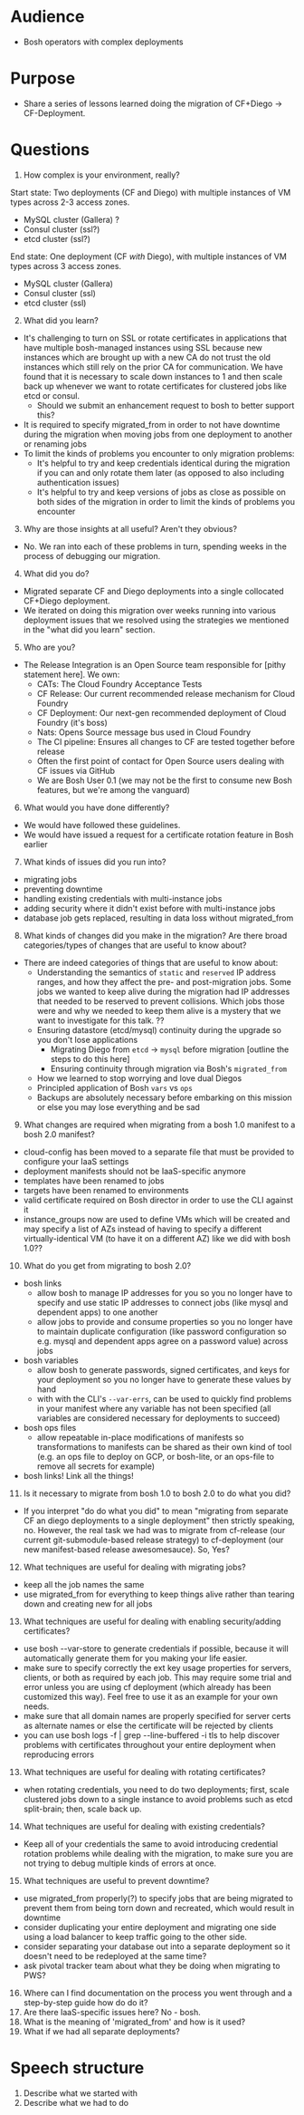 # Audience

* Bosh operators with complex deployments

# Purpose
* Share a series of lessons learned doing the migration of CF+Diego -> CF-Deployment.

# Questions
1. How complex is your environment, really?

Start state: Two deployments (CF and Diego) with multiple instances of VM types across 2-3 access zones.
- MySQL cluster (Gallera) ?
- Consul cluster (ssl?)
- etcd cluster (ssl?)

End state: One deployment (CF _with_ Diego), with multiple instances of VM types across 3 access zones.
- MySQL cluster (Gallera)
- Consul cluster (ssl)
- etcd cluster (ssl)

2. What did you learn?
- It's challenging to turn on SSL or rotate certificates in applications that have multiple bosh-managed instances using SSL because new instances which are brought up with a new CA do not trust the old instances which still rely on the prior CA for communication. We have found that it is necessary to scale down instances to 1 and then scale back up whenever we want to rotate certificates for clustered jobs like etcd or consul.
  - Should we submit an enhancement request to bosh to better support this?
- It is required to specify migrated_from in order to not have downtime during the migration when moving jobs from one deployment to another or renaming jobs
- To limit the kinds of problems you encounter to only migration problems:
  - It's helpful to try and keep credentials identical during the migration if you can and only rotate them later (as opposed to also including authentication issues)
  - It's helpful to try and keep versions of jobs as close as possible on both sides of the migration in order to limit the kinds of problems you encounter
3. Why are those insights at all useful?  Aren't they obvious?
- No.  We ran into each of these problems in turn, spending weeks in the process of debugging our migration.
4. What did you do?
- Migrated separate CF and Diego deployments into a single collocated CF+Diego deployment.
- We iterated on doing this migration over weeks running into various deployment issues that we resolved using the strategies we mentioned in the "what did you learn" section.
5. Who are you?
- The Release Integration is an Open Source team responsible for [pithy statement here].  We own:
  - CATs: The Cloud Foundry Acceptance Tests
  - CF Release: Our current recommended release mechanism for Cloud Foundry
  - CF Deployment: Our next-gen recommended deployment of Cloud Foundry (it's boss)
  - Nats: Opens Source message bus used in Cloud Foundry
  - The CI pipeline: Ensures all changes to CF are tested together before release
  - Often the first point of contact for Open Source users dealing with CF issues via GitHub
  - We are Bosh User 0.1 (we may not be the first to consume new Bosh features, but we're among the vanguard)
6. What would you have done differently?
- We would have followed these guidelines.
- We would have issued a request for a certificate rotation feature in Bosh earlier
7. What kinds of issues did you run into?
* migrating jobs
* preventing downtime
* handling existing credentials with multi-instance jobs
* adding security where it didn't exist before with multi-instance jobs
* database job gets replaced, resulting in data loss without migrated_from
8. What kinds of changes did you make in the migration?  Are there broad categories/types of changes that are useful to know about?
- There are indeed categories of things that are useful to know about:
  - Understanding the semantics of `static` and `reserved` IP address ranges, and how they affect the pre- and post-migration jobs.  Some jobs we wanted to keep alive during the migration had IP addresses that needed to be reserved to prevent collisions.  Which jobs those were and why we needed to keep them alive is a mystery that we want to investigate for this talk. ??
  - Ensuring datastore (etcd/mysql) continuity during the upgrade so you don't lose applications
    - Migrating Diego from `etcd` -> `mysql` before migration [outline the steps to do this here]
    - Ensuring continuity through migration via Bosh's `migrated_from`
  - How we learned to stop worrying and love dual Diegos
  - Principled application of Bosh `vars` vs `ops`
  - Backups are absolutely necessary before embarking on this mission or else you may lose everything and be sad
9. What changes are required when migrating from a bosh 1.0 manifest to a bosh 2.0 manifest?
- cloud-config has been moved to a separate file that must be provided to configure your IaaS settings
- deployment manifests should not be IaaS-specific anymore
- templates have been renamed to jobs
- targets have been renamed to environments
- valid certificate required on Bosh director in order to use the CLI against it
- instance_groups now are used to define VMs which will be created and may specify a list of AZs instead of having to specify a different virtually-identical VM (to have it on a different AZ) like we did with bosh 1.0??
10. What do you get from migrating to bosh 2.0?
- bosh links
  - allow bosh to manage IP addresses for you so you no longer have to specify and use static IP addresses to connect jobs (like mysql and dependent apps) to one another
  - allow jobs to provide and consume properties so you no longer have to maintain duplicate configuration (like password configuration so e.g. mysql and dependent apps agree on a password value) across jobs
- bosh variables
  - allow bosh to generate passwords, signed certificates, and keys for your deployment so you no longer have to generate these values by hand
  - with with the CLI's `--var-errs`, can be used to quickly find problems in your manifest where any variable has not been specified (all variables are considered necessary for deployments to succeed)
- bosh ops files
  - allow repeatable in-place modifications of manifests so transformations to manifests can be shared as their own kind of tool (e.g. an ops file to deploy on GCP, or bosh-lite, or an ops-file to remove all secrets for example)
- bosh links!  Link all the things!
11. Is it necessary to migrate from bosh 1.0 to bosh 2.0 to do what you did?
- If you interpret "do do what you did" to mean "migrating from separate CF an diego deployments to a single deployment" then strictly speaking, no.  However, the real task we had was to migrate from cf-release (our current git-submodule-based release strategy) to cf-deployment (our new manifest-based release awesomesauce). So, Yes?
12. What techniques are useful for dealing with migrating jobs?
- keep all the job names the same
- use migrated_from for everything to keep things alive rather than tearing down and creating new for all jobs
13. What techniques are useful for dealing with enabling security/adding certificates?
- use bosh --var-store to generate credentials if possible, because it will automatically generate them for you making your life easier.
- make sure to specify correctly the ext key usage properties for servers, clients, or both as required by each job.  This may require some trial and error unless you are using cf deployment (which already has been customized this way). Feel free to use it as an example for your own needs.
- make sure that all domain names are properly specified for server certs as alternate names or else the certificate will be rejected by clients
- you can use bosh logs -f | grep --line-buffered -i tls to help discover problems with certificates throughout your entire deployment when reproducing errors
13. What techniques are useful for dealing with rotating certificates?
- when rotating credentials, you need to do two deployments; first, scale clustered jobs down to a single instance to avoid problems such as etcd split-brain; then, scale back up.
14. What techniques are useful for dealing with existing credentials?
- Keep all of your credentials the same to avoid introducing credential rotation problems while dealing with the migration, to make sure you are not trying to debug multiple kinds of errors at once.
15. What techniques are useful to prevent downtime?
- use migrated_from properly(?) to specify jobs that are being migrated to prevent them from being torn down and recreated, which would result in downtime
- consider duplicating your entire deployment and migrating one side using a load balancer to keep traffic going to the other side.
- consider separating your database out into a separate deployment so it doesn't need to be redeployed at the same time?
- ask pivotal tracker team about what they be doing when migrating to PWS?
16. Where can I find documentation on the process you went through and a step-by-step guide how do do it?
17. Are there IaaS-specific issues here?
No - bosh.
18. What is the meaning of 'migrated_from' and how is it used?
19.  What if we had all separate deployments?

# Speech structure
1. Describe what we started with
2. Describe what we had to do
